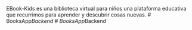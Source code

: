 EBook-Kids es una biblioteca virtual para niños una plataforma educativa que recurrimos para aprender y descubrir cosas nuevas.
#   B o o k s A p p _ B a c k e n d  
 #   B o o k s A p p _ B a c k e n d  
 